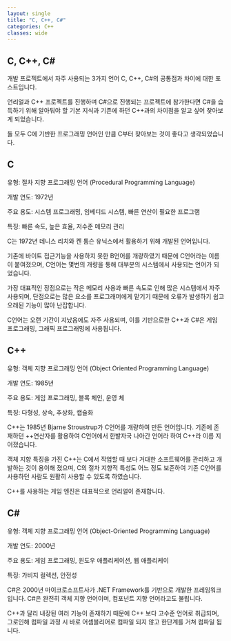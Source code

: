 ```yaml
---
layout: single
title: "C, C++, C#"
categories: C++
classes: wide
---
```


## C, C++, C#

개발 프로젝트에서 자주 사용되는 3가지 언어 C, C++, C#의 공통점과 차이에 대한 포스트입니다.

언리얼과 C++ 프로젝트를 진행하며 C#으로 진행되는 프로젝트에 참가한다면 C#을 습득하기 위해 알아둬야 할 기본 지식과 기존에 하던 C++과의 차이점을 알고 싶어 찾아보게 되었습니다.

둘 모두 C에 기반한 프로그래밍 언어인 만큼 C부터 찾아보는 것이 좋다고 생각되었습니다.


## C

유형: 절차 지향 프로그래밍 언어 (Procedural Programming Language)

개발 연도: 1972년

주요 용도: 시스템 프로그래밍, 임베디드 시스템, 빠른 연산이 필요한 프로그램

특징: 빠른 속도, 높은 효율, 저수준 메모리 관리

C는 1972년 데니스 리치와 켄 톰슨 유닉스에서 활용하기 위해 개발된 언어입니다.

기존에 바이트 접근기능을 사용하지 못한 B언어를 개량하였기 때문에 C언어라는 이름이 붙여졌으며, C언어는 몇번의 개량을 통해 대부분의 시스템에서 사용되는 언어가 되었습니다.

가장 대표적인 장점으로는 작은 메모리 사용과 빠른 속도로 인해 많은 시스템에서 자주 사용되며, 단점으로는 많은 요소를 프로그래머에게 맡기기 때문에 오류가 발생하기 쉽고 오래된 기능이 많아 난잡합니다.

C언어는 오랜 기간이 지났음에도 자주 사용되며, 이를 기반으로한 C++과 C#은 게임 프로그래밍, 그래픽 프로그래밍에 사용됩니다.


## C++

유형: 객체 지향 프로그래밍 언어 (Object Oriented Programming Language)

개발 연도: 1985년

주요 용도: 게임 프로그래밍, 블록 체인, 운영 체

특징: 다형성, 상속, 추상화, 캡슐화

C++는 1985년 Bjarne Stroustrup가 C언어를 개량하여 만든 언어입니다. 기존에 존재하던 ++연산자를 활용하여 C언어에서 한발자국 나아간 언어라 하여 C++라 이름 지어졌습니다.

객체 지향 특징을 가진 C++는 C에서 작업할 때 보다 거대한 소프트웨어를 관리하고 개발하는 것이 용이해 졌으며, C의 절차 지향적 특성도 어느 정도 보존하여 기존 C언어를 사용하던 사람도 원활히 사용할 수 있도록 하였습니다.

C++를 사용하는 게임 엔진은 대표적으로 언리얼이 존재합니다.


## C#

유형: 객체 지향 프로그래밍 언어 (Object-Oriented Programming Language)

개발 연도: 2000년

주요 용도: 게임 프로그래밍, 윈도우 애플리케이션, 웹 애플리케이

특징: 가비지 컬렉션, 안전성

C#은 2000년 마이크로소프트사가 .NET Framework를 기반으로 개발한 프레임워크 입니다. C#은 완전히 객체 지향 언어이며, 컴포넌트 지향 언어라고도 불립니다.

C++과 달리 내장된 여러 기능이 존재하기 때문에 C++ 보다 고수준 언어로 취급되며, 그로인해 컴파일 과정 시 바로 어셈블리어로 컴파일 되지 않고 한단계를 거쳐 컴파일 됩니다.

